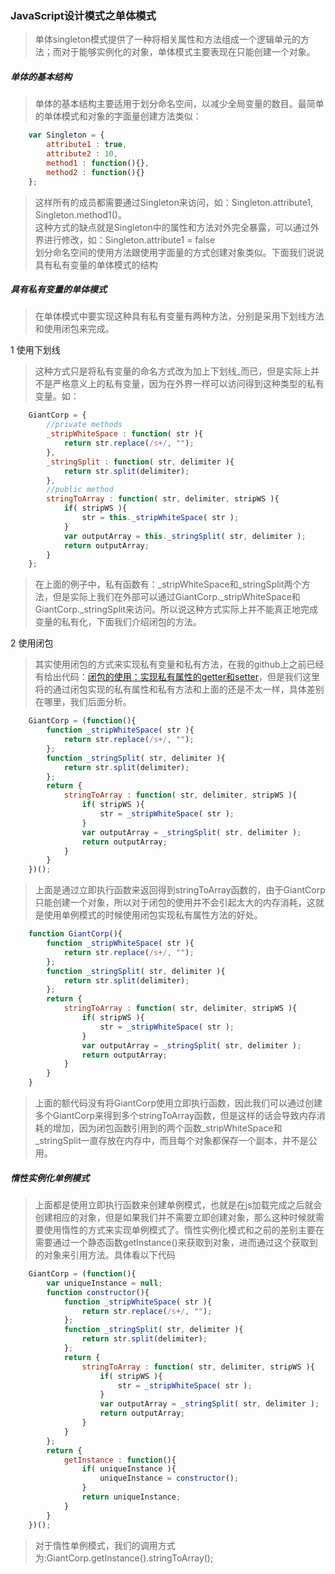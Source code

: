 ### JavaScript设计模式之单体模式
> 单体singleton模式提供了一种将相关属性和方法组成一个逻辑单元的方法；而对于能够实例化的对象，单体模式主要表现在只能创建一个对象。

##### 单体的基本结构
> 单体的基本结构主要适用于划分命名空间，以减少全局变量的数目。最简单的单体模式和对象的字面量创建方法类似：

```JavaScript
	var Singleton = {
		attribute1 : true,
		attribute2 : 10,
		method1 : function(){},
		method2 : function(){}
	};
```

> 这样所有的成员都需要通过Singleton来访问，如：Singleton.attribute1, Singleton.method1()。  
> 这种方式的缺点就是Singleton中的属性和方法对外完全暴露，可以通过外界进行修改，如：Singleton.attribute1 = false  
> 划分命名空间的使用方法跟使用字面量的方式创建对象类似。下面我们说说具有私有变量的单体模式的结构

##### 具有私有变量的单体模式
> 在单体模式中要实现这种具有私有变量有两种方法，分别是采用下划线方法和使用闭包来完成。

1 使用下划线
> 这种方式只是将私有变量的命名方式改为加上下划线_而已，但是实际上并不是严格意义上的私有变量，因为在外界一样可以访问得到这种类型的私有变量。如：

```JavaScript
	GiantCorp = {
		//private methods
		_stripWhiteSpace : function( str ){
			return str.replace(/s+/, "");
		},
		_stringSplit : function( str, delimiter ){
			return str.split(delimiter);
		},
		//public method
		stringToArray : function( str, delimiter, stripWS ){
			if( stripWS ){
				str = this._stripWhiteSpace( str );
			}
			var outputArray = this._stringSplit( str, delimiter );
			return outputArray;
		}
	};
```

> 在上面的例子中，私有函数有：_stripWhiteSpace和\_stringSplit两个方法，但是实际上我们在外部可以通过GiantCorp.\_stripWhiteSpace和GiantCorp.\_stringSplit来访问。所以说这种方式实际上并不能真正地完成变量的私有化，下面我们介绍闭包的方法。

2 使用闭包
> 其实使用闭包的方式来实现私有变量和私有方法，在我的github上之前已经有给出代码：[闭包的使用：实现私有属性的getter和setter](https://github.com/ScholatLouis/JavaScript/blob/master/%E9%97%AD%E5%8C%85%E7%9A%84%E4%BD%BF%E7%94%A8%EF%BC%9A%E5%AE%9E%E7%8E%B0%E7%A7%81%E6%9C%89%E5%B1%9E%E6%80%A7%E7%9A%84getter%E5%92%8Csetter.md)，但是我们这里将的通过闭包实现的私有属性和私有方法和上面的还是不太一样，具体差别在哪里，我们后面分析。

```JavaScript
	GiantCorp = (function(){
		function _stripWhiteSpace( str ){
			return str.replace(/s+/, "");
		};
		function _stringSplit( str, delimiter ){
			return str.split(delimiter);
		};
		return {
			stringToArray : function( str, delimiter, stripWS ){
				if( stripWS ){
					str = _stripWhiteSpace( str );
				}
				var outputArray = _stringSplit( str, delimiter );
				return outputArray;
			}
		}
	})();
```

> 上面是通过立即执行函数来返回得到stringToArray函数的，由于GiantCorp只能创建一个对象，所以对于闭包的使用并不会引起太大的内存消耗，这就是使用单例模式的时候使用闭包实现私有属性方法的好处。

```JavaScript
	function GiantCorp(){
		function _stripWhiteSpace( str ){
			return str.replace(/s+/, "");
		};
		function _stringSplit( str, delimiter ){
			return str.split(delimiter);
		};
		return {
			stringToArray : function( str, delimiter, stripWS ){
				if( stripWS ){
					str = _stripWhiteSpace( str );
				}
				var outputArray = _stringSplit( str, delimiter );
				return outputArray;
			}
		}
	}
```

> 上面的额代码没有将GiantCorp使用立即执行函数，因此我们可以通过创建多个GiantCorp来得到多个stringToArray函数，但是这样的话会导致内存消耗的增加，因为闭包函数引用到的两个函数_stripWhiteSpace和\_stringSplit一直存放在内存中，而且每个对象都保存一个副本，并不是公用。

##### 惰性实例化单例模式
> 上面都是使用立即执行函数来创建单例模式，也就是在js加载完成之后就会创建相应的对象，但是如果我们并不需要立即创建对象，那么这种时候就需要使用惰性的方式来实现单例模式了。惰性实例化模式和之前的差别主要在需要通过一个静态函数getInstance()来获取到对象，进而通过这个获取到的对象来引用方法。具体看以下代码

```JavaScript
	GiantCorp = (function(){
		var uniqueInstance = null;
		function constructor(){
			function _stripWhiteSpace( str ){
				return str.replace(/s+/, "");
			};
			function _stringSplit( str, delimiter ){
				return str.split(delimiter);
			};
			return {
				stringToArray : function( str, delimiter, stripWS ){
					if( stripWS ){
						str = _stripWhiteSpace( str );
					}
					var outputArray = _stringSplit( str, delimiter );
					return outputArray;
				}
			}
		};
		return {
			getInstance : function(){
				if( uniqueInstance ){
					uniqueInstance = constructor();
				}
				return uniqueInstance;
			}
		}
	})();
```

> 对于惰性单例模式，我们的调用方式为:GiantCorp.getInstance().stringToArray();
